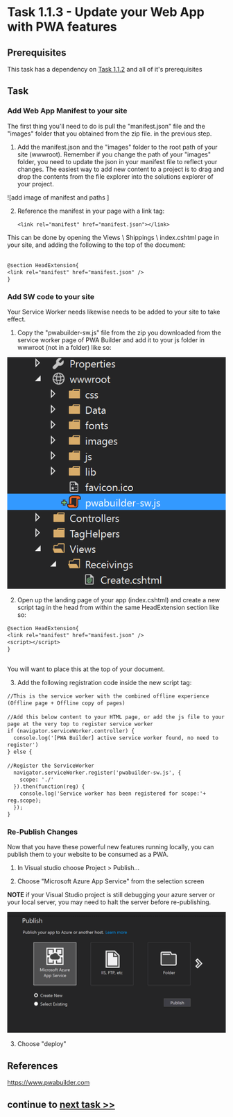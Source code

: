 # Task 1.1.3 - Update your Web App with PWA features

## Prerequisites 

This task has a dependency on [Task 1.1.2](112_GeneratePWA.md) and all of it's prerequisites

## Task 

###  Add Web App Manifest to your site

The first thing you'll need to do is pull the "manifest.json" file and the "images" folder that you obtained from the zip file. in the previous step.

1. Add the manifest.json and the "images" folder to the root path of your site (wwwroot).  Remember if you change the path of your "images" folder, you need to update the json in your manifest file to reflect your changes. The easiest way to add new content to a project is to drag and drop the contents from the file explorer into the solutions explorer of your project.

![add image of manifest and paths ]

2. Reference the manifest in your page with a link tag:

	````
	<link rel="manifest" href="manifest.json"></link>
	````
This can be done by opening the Views \ Shippings \ index.cshtml page in your site, and adding the following to the top of the document:

```

@section HeadExtension{ 
<link rel="manifest" href="manifest.json" />
}

```

### Add SW code to your site

Your Service Worker needs likewise needs to be added to your site to take effect.  

1. Copy the "pwabuilder-sw.js" file from the zip you downloaded from the service worker page of PWA Builder and add it to your js folder in wwwroot  (not in a folder) like so:

![show sw location](images/swlocal.png)

<!----

2.  You will then want to add a short "time to live" for your manifest file so it can be updated often.  To do this you will need to add the following block of code to

!!!!!!!!!!!!!!!!!!!!!!!how do you sent a short expiration on this file"!!!!!!!!!!!!!!!!?????????????

-->

2. Open up the landing page of your app (index.cshtml) and create a new script tag in the head from within the same HeadExtension section like so:

```
@section HeadExtension{ 
<link rel="manifest" href="manifest.json" />
<script></script>
}


```
You will want to place this at the top of your document.


3. Add the following registration code inside the new script tag:

```
//This is the service worker with the combined offline experience (Offline page + Offline copy of pages)

//Add this below content to your HTML page, or add the js file to your page at the very top to register service worker
if (navigator.serviceWorker.controller) {
  console.log('[PWA Builder] active service worker found, no need to register')
} else {

//Register the ServiceWorker
  navigator.serviceWorker.register('pwabuilder-sw.js', {
    scope: './'
  }).then(function(reg) {
    console.log('Service worker has been registered for scope:'+ reg.scope);
  });
}

```
<!-- 
### Prime your Service Worker for offline

This Particular Service Worker makes a copy of all the pages you visit and caches it so that you can view any of those pages when the app is offline, or network connectivity is low.  In order to make sure you service worker has a copy of your site, simply visit the pages you want 


1. create a new file inside your root called "pwab-config.json".

2. Copy and past the following JSON object into the new file

```
{}
```
-->
<!-- 3. So we make sure this file is checked for the latest content, set a file life of XXXXXXXXXXXXXX. -->

### Re-Publish Changes

Now that you have these powerful new features running locally, you can publish them to your website to be consumed as a PWA.

1. In Visual studio choose Project > Publish...

2. Choose "Microsoft Azure App Service" from the selection screen

**NOTE** if your Visual Studio project is still debugging your azure server or your local server, you may need to halt the server before re-publishing.

![publish screen from vs](images/publish1.PNG)

3.  Choose "deploy"


## References
https://www.pwabuilder.com


## continue to [next task >> ](114_Test_App.md)





















